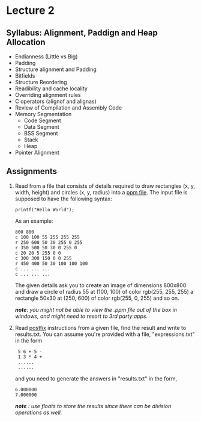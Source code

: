 # Lecture 2

## Syllabus: Alignment, Paddign and Heap Allocation

* Endianness (Little vs Big) 
* Padding
* Structure alignment and Padding
* Bitfields
* Structure Reordering
* Readibility and cache locality
* Overriding alignment rules
* C operators (alignof and alignas)
* Review of Compilation and Assembly Code
* Memory Segmentation
  * Code Segment
  * Data Segment
  * BSS Segment
  * Stack
  * Heap
* Pointer Alignment

## Assignments

1. Read from a file that consists of details required to draw rectangles (x, y, width, height) and circles (x, y, radius) into a [ppm file](https://en.wikipedia.org/wiki/Netpbm#PPM_example).
   The input file is supposed to have the following syntax:
   ```
   printf("Hello World");
   ```
   As an example:
   ```
   800 800
   c 100 100 55 255 255 255
   r 250 600 50 30 255 0 255
   r 350 500 50 30 0 255 0
   c 20 20 5 255 0 0
   c 300 300 150 0 0 255
   r 450 400 50 30 100 100 100   
   c ... ... ...
   c ... ... ...
   ```
   The given details ask you to create an image of dimensions 800x800 and draw a circle of radius 55 at (100, 100) of color rgb(255, 255, 255) a rectangle 50x30 at (250, 600) of color rgb(255, 0, 255) and so on.

   ***note**: you might not be able to view the .ppm file out of the box in windows, and might need to resort to 3rd party apps.*

2. Read [postfix](https://en.wikipedia.org/wiki/Reverse_Polish_notation) instructions from a given file, find the result and write to results.txt.
   You can assume you're provided with a file, "expressions.txt" in the form
   ```
    5 6 + 5 -
    1 3 * 4 +
    ......
    ......
   ```
   and you need to generate the answers in "results.txt" in the form,
   ```
   6.000000
   7.000000
   ```
   ***note** : use floats to store the results since there can be division operations as well.*
